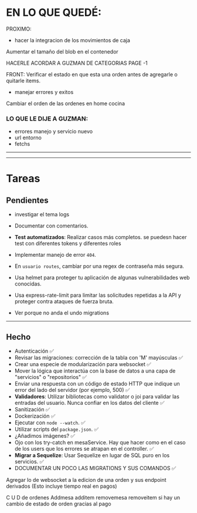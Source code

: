 
# EN LO QUE QUEDÉ:
PROXIMO:

- hacer la integracion de los movimientos de caja

Aumentar el tamaño del blob en el contenedor


HACERLE ACORDAR A GUZMAN DE CATEGORIAS PAGE -1

FRONT:
Verificar el estado en que esta una orden antes de agregarle o quitarle items.
- manejar errores y exitos

Cambiar el orden de las ordenes en home cocina



### LO QUE LE DIJE A GUZMAN:
- errores manejo y servicio nuevo
- url entorno
- fetchs

---
---

# Tareas
 
## Pendientes

- investigar el tema logs

- Documentar con comentarios.

- **Test automatizados**: Realizar casos más completos. se puedesn hacer test con diferentes tokens y diferentes roles

- Implementar manejo de error `404`.

- En `usuario routes`, cambiar por una regex de contraseña más segura.

- Usa helmet para proteger tu aplicación de algunas vulnerabilidades web conocidas.

- Usa express-rate-limit para limitar las solicitudes repetidas a la API y proteger contra ataques de fuerza bruta.

- Ver porque no anda el undo migrations
---

## Hecho

- Autenticación ✅
- Revisar las migraciones: corrección de la tabla con 'M' mayúsculas ✅
- Crear una especie de modularización para websocket ✅
- Mover la lógica que interactúa con la base de datos a una capa de "servicios" o "repositorios" ✅
- Enviar una respuesta con un código de estado HTTP que indique un error del lado del servidor (por ejemplo, 500) ✅
- **Validadores**: Utilizar bibliotecas como validator o joi para validar las entradas del usuario. Nunca confiar en los datos del cliente ✅
- Sanitización ✅
- Dockerización ✅
- Ejecutar con `node --watch`. ✅
- Utilizar scripts del `package.json`. ✅
- ¿Añadimos imágenes? ✅
- Ojo con los try-catch en mesaService. Hay que hacer como en el caso de los users que los errores se atrapan en el controller.  ✅
- **Migrar a Sequelize**: Usar Sequelize en lugar de SQL puro en los servicios. ✅
- DOCUMENTAR UN POCO LAS MIGRATIONS Y SUS COMANDOS ✅





Agregar lo de websocket a la edicion de una orden y sus endpoint derivados (Esto incluye tiempo real en pagos)

C
U
D
de ordenes
Addmesa
additem
removemesa
removeitem
si hay un cambio de estado de orden gracias al pago